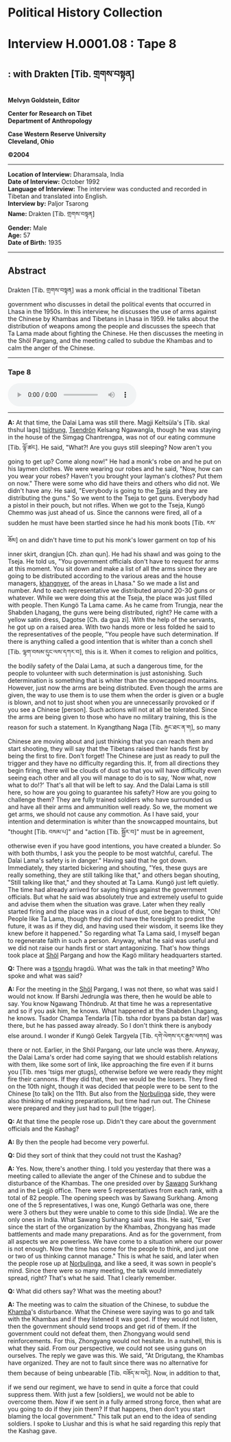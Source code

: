 # Political History Collection  
# Interview H.0001.08 : Tape 8  
##  : with Drakten [Tib. གྲགས་བསྟན]  
  
**Melvyn Goldstein, Editor**  

**Center for Research on Tibet**  
**Department of Anthropology**  

**Case Western Reserve University**  
**Cleveland, Ohio**  

**©2004**  

---  
**Location of Interview:** Dharamsala, India  
**Date of Interview:** October 1992  
**Language of Interview:** The interview was conducted and recorded in Tibetan and translated into English.  
**Interview by:** Paljor Tsarong  
**Name:** Drakten [Tib. གྲགས་བསྟན]  
**Gender:** Male  
**Age:** 57  
**Date of Birth:** 1935  
  
---  
## Abstract  

 Drakten [Tib. གྲགས་བསྟན] was a monk official in the traditional Tibetan government who discusses in detail the political events that occurred in Lhasa in the 1950s. In this interview, he discusses the use of arms against the Chinese by Khambas and Tibetans in Lhasa in 1959. He talks about the distribution of weapons among the people and discusses the speech that Ta Lama made about fighting the Chinese. He then discusses the meeting in the Shöl Pargang, and the meeting called to subdue the Khambas and to calm the anger of the Chinese.   

---  
### Tape 8  

<audio controls>
<source src="https://tile.loc.gov/storage-services/service/asian/asiantoha/H_0001_08/H_0001_08.mp3" type="audio/mp3">
Your browser does not support the audio element.
</audio>  

---

**A:**  At that time, the Dalai Lama was still there. Magji Keltsüla's [Tib. skal thshul lags] <a href="#" data-tooltip="[tib. རྩེ་དྲུང] A monk official in the Tibetan government.">tsidrung</a>, <a href="#" data-tooltip="[tib. རྩེ་མགྲོན] The monk officials working as aides in the Tse ga, the Secretariat of the Dalai Lama.">Tsendrön</a> Kelsang Ngawangla, though he was staying in the house of the Simgag Chantrengpa, was not of our eating commune [Tib. ལྟོ་ཚང]. He said, "What?! Are you guys still sleeping? Now aren't you going to get up? Come along now!" He had a monk's robe on and he put on his laymen clothes. We were wearing our robes and he said, "Now, how can you wear your robes? Haven't you brought your layman's clothes? Put them on now." There were some who did have theirs and others who did not. We didn't have any. He said, "Everybody is going to the <a href="#" data-tooltip="[tib. རྩེ་ཕྱག] 1. The Treasury Office that was located in the Potala and supplied items for the Dalai Lama. 2. The name/title of the officials who headed the Tseja Office.">Tseja</a> and they are distributing the guns." So we went to the Tseja to get guns. Everybody had a pistol in their pouch, but not rifles. When we got to the Tseja, Kungö Chemmo was just ahead of us. Since the cannons were fired, all of a sudden he must have been startled since he had his monk boots [Tib. རས་ཟོམ] on and didn't have time to put his monk's lower garment on top of his inner skirt, drangjun [Ch. zhan qun]. He had his shawl and was going to the Tseja. He told us, "You government officials don't have to request for arms at this moment. You sit down and make a list of all the arms since they are going to be distributed according to the various areas and the house managers, <a href="#" data-tooltip="[tib. ཁང་གཉེར] A manager/superintendent of a house/building.">khangnyer</a>, of the areas in Lhasa." So we made a list and number. And to each representative we distributed around 20-30 guns or whatever. While we were doing this at the Tseja, the place was just filled with people. Then Kungö Ta Lama came. As he came from Trungja, near the Shabden Lhagang, the guns were being distributed, right? He came with a yellow satin dress, Dagotse [Ch. da gua zi]. With the help of the servants, he got up on a raised area. With two hands more or less folded he said to the representatives of the people, "You people have such determination. If there is anything called a good intention that is whiter than a conch shell [Tib. ལྷག་བསམ་དུང་ལས་དཀར་བ], this is it. When it comes to religion and politics, the bodily safety of the Dalai Lama, at such a dangerous time, for the people to volunteer with such determination is just astonishing. Such determination is something that is whiter than the snowcapped mountains. However, just now the arms are being distributed. Even though the arms are given, the way to use them is to use them when the order is given or a bugle is blown, and not to just shoot when you are unnecessarily provoked or if you see a Chinese [person]. Such actions will not at all be tolerated. Since the arms are being given to those who have no military training, this is the reason for such a statement. In Kyangthang Naga [Tib. རྐྱང་ཐང་ན་ག], so many Chinese are moving about and just thinking that you can reach them and start shooting, they will say that the Tibetans raised their hands first by being the first to fire. Don't forget! The Chinese are just as ready to pull the trigger and they have no difficulty regarding this. If, from all directions they begin firing, there will be clouds of dust so that you will have difficulty even seeing each other and all you will manage to do is to say, 'Now what, now what to do!?' That's all that will be left to say. And the Dalai Lama is still here, so how are you going to guarantee his safety? How are you going to challenge them? They are fully trained soldiers who have surrounded us and have all their arms and ammunition well ready. So we, the moment we get arms, we should not cause any commotion. As I have said, your intention and determination is whiter than the snowcapped mountains, but "thought [Tib. བསམ་པ]" and "action [Tib. སྦྱོར་བ]" must be in agreement, otherwise even if you have good intentions, you have created a blunder. So with both thumbs, I ask you the people to be most watchful, careful. The Dalai Lama's safety is in danger." Having said that he got down. Immediately, they started bickering and shouting, "Yes, these guys are really something, they are still talking like that," and others began shouting, "Still talking like that," and they shouted at Ta Lama. Kungö just left quietly. The time had already arrived for saying things against the government officials. But what he said was absolutely true and extremely useful to guide and advise them when the situation was grave. Later when they really started firing and the place was in a cloud of dust, one began to think, "Oh! People like Ta Lama, though they did not have the foresight to predict the future, it was as if they did, and having used their wisdom, it seems like they knew before it happened." So regarding what Ta Lama said, I myself began to regenerate faith in such a person. Anyway, what he said was useful and we did not raise our hands first or start antagonizing. That's how things took place at <a href="#" data-tooltip="[tib. ཞོལ] The walled town beneath the Potala Palace in Lhasa.">Shöl</a> Pargang and how the Kagö military headquarters started.   

**Q:**  There was a <a href="#" data-tooltip="[tib. ཚོགས་འདུ] 1. The general name for the various types of Tibetan government assemblies. 2. Any assembly, e.g., the assembly (meeting) of monks in a college.">tsondu</a> hragdü. What was the talk in that meeting? Who spoke and what was said?   

**A:**  For the meeting in the <a href="#" data-tooltip="[tib. ཞོལ] The walled town beneath the Potala Palace in Lhasa.">Shöl</a> Pargang, I was not there, so what was said I would not know. If Barshi Jedrungla was there, then he would be able to say. You know Ngawang Thöndrub. At that time he was a representative and so if you ask him, he knows. What happened at the Shabden Lhagang, he knows. Tsador Champa Tendarla [Tib. tsha rdor byans pa bstan dar] was there, but he has passed away already. So I don't think there is anybody else around. I wonder if Kungö Gelek Targyela [Tib. དགེ་ལེགས་དར་རྒྱས་ལགས] was there or not. Earlier, in the Shöl Pargang, our late uncle was there. Anyway, the Dalai Lama's order had come saying that we should establish relations with them, like some sort of link, like approaching the fire even if it burns you [Tib. mes 'tsigs mer gtugs], otherwise before we were ready they might fire their cannons. If they did that, then we would be the losers. They fired on the 10th night, though it was decided that people were to be sent to the Chinese [to talk] on the 11th. But also from the <a href="#" data-tooltip="[tib. ནོར་བུ་གླིང་ཁ] The summer palace of the Dalai Lama.">Norbulinga</a> side, they were also thinking of making preparations, but time had run out. The Chinese were prepared and they just had to pull [the trigger].   

**Q:**  At that time the people rose up. Didn't they care about the government officials and the Kashag?   

**A:**  By then the people had become very powerful.   

**Q:**  Did they sort of think that they could not trust the Kashag?   

**A:**  Yes. Now, there's another thing. I told you yesterday that there was a meeting called to alleviate the anger of the Chinese and to subdue the disturbance of the Khambas. The one presided over by <a href="#" data-tooltip="[tib. ས་དབང] One of the heads of the Kashag [bka&#x27; shag] or Council of Ministers. Sawang was also a term of address for a Kalön/Shape.">Sawang</a> Surkhang and in the Legjö office. There were 5 representatives from each rank, with a total of 82 people. The opening speech was by Sawang Surkhang. Among one of the 5 representatives, I was one, Kungö Getharla was one, there were 3 others but they were unable to come to this side [India]. We are the only ones in India. What Sawang Surkhang said was this. He said, "Ever since the start of the organization by the Khambas, Zhongyang has made battlements and made many preparations. And as for the government, from all aspects we are powerless. We have come to a situation where our power is not enough. Now the time has come for the people to think, and just one or two of us thinking cannot manage." This is what he said, and later when the people rose up at <a href="#" data-tooltip="[tib. ནོར་བུ་གླིང་ཁ] The summer palace of the Dalai Lama.">Norbulinga</a>, and like a seed, it was sown in people's mind. Since there were so many meeting, the talk would immediately spread, right? That's what he said. That I clearly remember.   

**Q:**  What did others say? What was the meeting about?   

**A:**  The meeting was to calm the situation of the Chinese, to subdue the <a href="#" data-tooltip="[tib. ཁམས་པ] A person from the Kham region, a Tibetan from the Khamba (Khampa) sub-cultural group.">Khamba</a>'s disturbance. What the Chinese were saying was to go and talk with the Khambas and if they listened it was good. If they would not listen, then the government should send troops and get rid of them. If the government could not defeat them, then Zhongyang would send reinforcements. For this, Zhongyang would not hesitate. In a nutshell, this is what they said. From our perspective, we could not see using guns on ourselves. The reply we gave was this. We said, "At Drigutang, the Khambas have organized. They are not to fault since there was no alternative for them because of being unbearable [Tib. བཟོད་མ་བདེ]. Now, in addition to that, if we send our regiment, we have to send in quite a force that could suppress them. With just a few [soldiers], we would not be able to overcome them. Now if we sent in a fully armed strong force, then what are you going to do if they join them? If that happens, then don't you start blaming the local government." This talk put an end to the idea of sending soldiers. I spoke to Liushar and this is what he said regarding this reply that the Kashag gave.   

